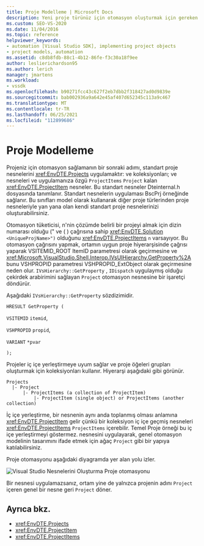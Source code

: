```yaml
---
title: Proje Modelleme | Microsoft Docs
description: Yeni proje türünüz için otomasyon oluşturmak için gereken standart proje nesneleri ve proje otomasyonu tarafından takip eden yol hakkında bilgi edinmek.
ms.custom: SEO-VS-2020
ms.date: 11/04/2016
ms.topic: reference
helpviewer_keywords:
- automation [Visual Studio SDK], implementing project objects
- project models, automation
ms.assetid: c8db8fdb-88c1-4b12-86fe-f3c30a18f9ee
author: leslierichardson95
ms.author: lerich
manager: jmartens
ms.workload:
- vssdk
ms.openlocfilehash: b90271fcc43c627f2eb7dbb2f318427ad0d9839e
ms.sourcegitcommit: bab002936a9a642e45af407d652345c113a9c467
ms.translationtype: MT
ms.contentlocale: tr-TR
ms.lasthandoff: 06/25/2021
ms.locfileid: "112899686"
---
```

# <a name="project-modeling"></a>Proje Modelleme
Projeniz için otomasyon sağlamanın bir sonraki adımı, standart proje nesnelerini <xref:EnvDTE.Projects> uygulamaktır: ve koleksiyonları; ve nesneleri ve uygulamanıza özgü `ProjectItems` `Project` kalan <xref:EnvDTE.ProjectItem> nesneler. Bu standart nesneler Dteinternal.h dosyasında tanımlanır. Standart nesnelerin uygulaması BscPrj örneğinde sağlanır. Bu sınıfları model olarak kullanarak diğer proje türlerinden proje nesneleriyle yan yana olan kendi standart proje nesnelerinizi oluşturabilirsiniz.

 Otomasyon tüketicisi, n'nin çözümde belirli bir projeyi almak için dizin numarası olduğu (" ve ( ) çağrısına sahip <xref:EnvDTE.Solution> `<UniqueProjName>")` olduğunu <xref:EnvDTE.ProjectItems> `n` varsayıyor. Bu otomasyon çağrısını yapmak, ortamın uygun proje hiyerarşisinde çağrısı yaparak VSITEMID_ROOT ItemID parametresi olarak geçirmesine ve <xref:Microsoft.VisualStudio.Shell.Interop.IVsUIHierarchy.GetProperty%2A> bunu VSHPROPID parametresi VSHPROPID_ExtObject olarak geçirmesine neden olur. `IVsHierarchy::GetProperty` , `IDispatch` uygulaymış olduğu çekirdek arabirimini sağlayan `Project` otomasyon nesnesine bir işaretçi döndürür.

 Aşağıdaki `IVsHierarchy::GetProperty` sözdizimidir.

 `HRESULT GetProperty (`

 `VSITEMID` `itemid`,

 `VSHPROPID` `propid`,

 `VARIANT` `*pvar`

 `);`

 Projeler iç içe yerleştirmeye uyum sağlar ve proje öğeleri grupları oluşturmak için koleksiyonları kullanır. Hiyerarşi aşağıdaki gibi görünür.

```
Projects
  |- Project
      |- ProjectItems (a collection of ProjectItem)
          |- ProjectItem (single object) or ProjectItems (another collection)
```

 İç içe yerleştirme, bir nesnenin aynı anda toplanmış olması anlamına <xref:EnvDTE.ProjectItem> gelir çünkü bir koleksiyon iç içe geçmiş nesneleri <xref:EnvDTE.ProjectItems> `ProjectItems` içerebilir. Temel Proje örneği bu iç içe yerleştirmeyi göstermez. nesnesini uygulayarak, genel otomasyon modelinin tasarımını ifade etmek için ağaç `Project` gibi bir yapıya katılabilirsiniz.

 Proje otomasyonu aşağıdaki diyagramda yer alan yolu izler.

 ![Visual Studio Nesnelerini Oluşturma](../../extensibility/internals/media/projectobjects.gif "ProjectObjects") Proje otomasyonu

 Bir nesnesi uygulamazsanız, ortam yine de yalnızca projenin adını `Project` içeren genel bir nesne geri `Project` döner.

## <a name="see-also"></a>Ayrıca bkz.
- <xref:EnvDTE.Projects>
- <xref:EnvDTE.ProjectItem>
- <xref:EnvDTE.ProjectItems>
